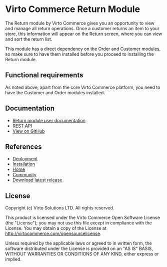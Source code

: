 # Virto Commerce Return Module

The Return module by Virto Commerce gives you an opportunity to view and manage all return operations. Once a customer returns an item to your store, this information will appear on the Return screen, where you can view and sort the return list.

This module has a direct dependency on the Order and Customer modules, so make sure to have them installed before you proceed to installing the Return module.

## Functional requirements

As noted above, apart from the core Virto Commerce platform, you need to have the Customer and Order modules installed.

## Documentation

* [Return module user documentation](https://docs.virtocommerce.org/platform/user-guide/return/overview/)
* [REST API](https://virtostart-demo-admin.govirto.com/docs/index.html?urls.primaryName=VirtoCommerce.Return)
* [View on GitHub](https://github.com/VirtoCommerce/vc-module-return)


## References

* [Deployment](https://docs.virtocommerce.org/platform/developer-guide/Tutorials-and-How-tos/Tutorials/deploy-module-from-source-code/)
* [Installation](https://docs.virtocommerce.org/platform/user-guide/modules-installation/)
* [Home](https://virtocommerce.com)
* [Community](https://www.virtocommerce.org)
* [Download latest release](https://github.com/VirtoCommerce/vc-module-return/releases/latest)

## License

Copyright (c) Virto Solutions LTD.  All rights reserved.

This product is licensed under the Virto Commerce Open Software License (the "License"); you
may not use this file except in compliance with the License. You may
obtain a copy of the License at <http://virtocommerce.com/opensourcelicense>.

Unless required by the applicable laws or agreed to in written form, the software
distributed under the License is provided on an "AS IS" BASIS,
WITHOUT WARRANTIES OR CONDITIONS OF ANY KIND, either express or
implied.
